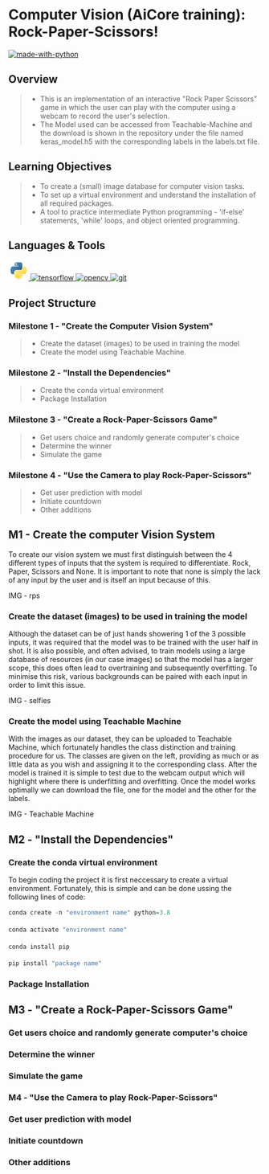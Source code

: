 # Computer Vision (AiCore training): Rock-Paper-Scissors!

[![made-with-python](https://img.shields.io/badge/Made%20with-Python-1f425f.svg)](https://www.python.org/)

## Overview 
> - This is an implementation of an interactive "Rock Paper Scissors" game in which the user can play with the computer using a webcam to record the user's selection. 
> - The Model used can be accessed from Teachable-Machine and the download is shown in the repository under the file named keras_model.h5 with the corresponding labels in the labels.txt file.

## Learning Objectives
> - To create a (small) image database for computer vision tasks.
> - To set up a virtual environment and understand the installation of all required packages.
> - A tool to practice intermediate Python programming - 'if-else' statements, 'while' loops, and object oriented programming.

## Languages & Tools
<p align="left"> <a href="https://www.python.org" target="_blank" rel="noreferrer"> <img src="https://raw.githubusercontent.com/devicons/devicon/master/icons/python/python-original.svg" alt="python" width="40" height="40"/> </a> <a href="https://www.tensorflow.org" target="_blank" rel="noreferrer"> <img src="https://www.vectorlogo.zone/logos/tensorflow/tensorflow-icon.svg" alt="tensorflow" width="40" height="40"/> </a> <a href="https://opencv.org/" target="_blank" rel="noreferrer"> <img src="https://www.vectorlogo.zone/logos/opencv/opencv-icon.svg" alt="opencv" width="40" height="40"/> </a> <a href="https://git-scm.com/" target="_blank" rel="noreferrer"> <img src="https://www.vectorlogo.zone/logos/git-scm/git-scm-icon.svg" alt="git" width="40" height="40"/> </a> </p>

## Project Structure

### Milestone 1 - "Create the Computer Vision System"
> - Create the dataset (images) to be used in training the model
> - Create the model using Teachable Machine.

### Milestone 2 - "Install the Dependencies"
> - Create the conda virtual environment
> - Package Installation 

### Milestone 3 - "Create a Rock-Paper-Scissors Game"
> - Get users choice and randomly generate computer's choice
> - Determine the winner
> - Simulate the game

### Milestone 4 - "Use the Camera to play Rock-Paper-Scissors"
> - Get user prediction with model
> - Initiate countdown
> - Other additions

## M1 - Create the computer Vision System

To create our vision system we must first distinguish between the 4 different types of inputs that the system is required to differentiate. Rock, Paper, Scissors and None. It is important to note that none is simply the lack of any input by the user and is itself an input because of this.

IMG - rps 

### Create the dataset (images) to be used in training the model

Although the dataset can be of just hands showering 1 of the 3 possible inputs, it was required that the model was to be trained with the user half in shot. It is also possible, and often advised, to train models using a large database of resources (in our case images) so that the model has a larger scope, this does often lead to overtraining and subsequently overfitting. To minimise this risk, various backgrounds can be paired with each input in order to limit this issue.

IMG - selfies

### Create the model using Teachable Machine

With the images as our dataset, they can be uploaded to Teachable Machine, which fortunately handles the class distinction and training procedure for us. The classes are given on the left, providing as much or as little data as you wish and assigning it to the corresponding class. After the model is trained it is simple to test due to the webcam output which will highlight where there is underfitting and overfitting. Once the model works optimally we can download the file, one for the model and the other for the labels. 

IMG - Teachable Machine


## M2 - "Install the Dependencies"

### Create the conda virtual environment

To begin coding the project it is first neccessary to create a virtual environment. Fortunately, this is simple and can be done ussing the following lines of code:

```python
conda create -n "environment name" python=3.8

conda activate "environment name"

conda install pip

pip install "package name"
```

### Package Installation 




## M3 - "Create a Rock-Paper-Scissors Game"

### Get users choice and randomly generate computer's choice
### Determine the winner
### Simulate the game



### M4 - "Use the Camera to play Rock-Paper-Scissors"

### Get user prediction with model
### Initiate countdown
### Other additions